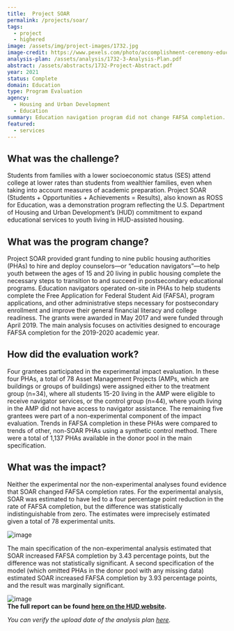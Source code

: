 ```yaml
---
title:  Project SOAR
permalink: /projects/soar/
tags: 
  - project 
  - highered
image: /assets/img/project-images/1732.jpg  
image-credit: https://www.pexels.com/photo/accomplishment-ceremony-education-graduation-267885/
analysis-plan: /assets/analysis/1732-3-Analysis-Plan.pdf
abstract: /assets/abstracts/1732-Project-Abstract.pdf
year: 2021
status: Complete
domain: Education
type: Program Evaluation
agency: 
  - Housing and Urban Development
  - Education
summary: Education navigation program did not change FAFSA completion.
featured: 
  - services
---
```

## What was the challenge? 

Students from families with a lower socioeconomic status (SES) attend college at lower rates than students from wealthier families, even when taking into account measures of academic preparation. Project SOAR (Students + Opportunities + Achievements = Results), also known as ROSS for Education, was a demonstration program reflecting the U.S. Department of Housing and Urban Development’s (HUD) commitment to expand educational services to youth living in HUD-assisted housing. 

## What was the program change? 

Project SOAR provided grant funding to nine public housing authorities (PHAs) to hire and deploy counselors—or “education navigators”—to help youth between the ages of 15 and 20 living in public housing complete the necessary steps to transition to and succeed in postsecondary educational programs. Education navigators operated on-site in PHAs to help students complete the Free Application for Federal Student Aid (FAFSA), program applications, and other administrative steps necessary for postsecondary enrollment and improve their general financial literacy and college readiness. The grants were awarded in May 2017 and were funded through April 2019. The main analysis focuses on activities designed to encourage FAFSA completion for the 2019-2020 academic year.

## How did the evaluation work?

Four grantees participated in the experimental impact evaluation. In these four PHAs, a total of 78 Asset Management Projects (AMPs, which are buildings or groups of buildings) were assigned either to the treatment group (n=34), where all students 15-20 living in the AMP were eligible to receive navigator services, or the control group (n=44), where youth living in the AMP did not have access to navigator assistance. The remaining five grantees were part of a non-experimental component of the impact evaluation. Trends in FAFSA completion in these PHAs were compared to trends of other, non-SOAR PHAs using a synthetic control method. There were a total of 1,137 PHAs available in the donor pool in the main specification.

## What was the impact?

Neither the experimental nor the non-experimental analyses found evidence that SOAR changed FAFSA completion rates. For the experimental analysis, SOAR was estimated to have led to a four percentage point reduction in the rate of FAFSA completion, but the difference was statistically indistinguishable from zero. The estimates were imprecisely estimated given a total of 78 experimental units.

![image]({{site.baseurl}}/assets/img/project-images/1732_fafsa_2019_perc_block_only_ridist.png)

The main specification of the non-experimental analysis estimated that SOAR increased FAFSA completion by 3.43 percentage points, but the difference was not statistically significant. A second specification of the model (which omitted PHAs in the donor pool with any missing data) estimated SOAR increased FAFSA completion by 3.93 percentage points, and the result was marginally significant.

![image]({{site.baseurl}}/assets/img/project-images/1732_synth_main_yearleveldelete.png)
<br>
**The full report can be found <a href="https://www.huduser.gov/portal/publications/Evaluation-of-Project-SOAR-Final-Report-2020.html">here on the HUD website</a>.**

*You can verify the upload date of the analysis plan <a href="https://github.com/gsa-oes/office-of-evaluation-sciences/commits/master/assets/analysis/1732-3-Analysis-Plan.pdf">here</a>.*
